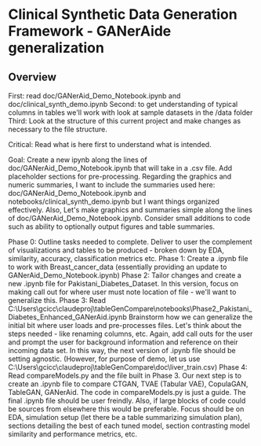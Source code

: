 # Clinical Synthetic Data Generation Framework - GANerAide generalization

## Overview

First: read doc/GANerAid_Demo_Notebook.ipynb and doc/clinical_synth_demo.ipynb
Second: to get understanding of typical columns in tables we'll work with look at sample datasets in the /data folder
Third: Look at the structure of this current project and make changes as necessary to the file structure. 

Critical: Read what is here first to understand what is intended. 

Goal: Create a new ipynb along the lines of doc/GANerAid_Demo_Notebook.ipynb that will take in a .csv file.  Add placeholder sections for pre-processing.  Regarding the graphics and numeric summaries, I want to include the summaries used here: doc/GANerAid_Demo_Notebook.ipynb and notebooks/clinical_synth_demo.ipynb but I want things organized effectively.  Also, Let's make graphics and summaries simple along the lines of doc/GANerAid_Demo_Notebook.ipynb.  Consider small additions to code such as ability to optionally output figures and table summaries.

Phase 0:  Outline tasks needed to complete. Deliver to user the complement of visualizations and tables to be produced - broken down by EDA, similarity, accuracy, classification metrics etc.
Phase 1: Create a .ipynb file to work with Breast_cancer_data (essentially providing an update to GANerAid_Demo_Notebook.ipynb) 
Phase 2: Tailor changes and create a new .ipynb file for Pakistani_Diabetes_Dataset.  In this version, focus on making call out for where user must note location of file - we'll want to generalize this.
Phase 3: Read C:\Users\gcicc\claudeproj\tableGenCompare\notebooks\Phase2_Pakistani_Diabetes_Enhanced_GANerAid.ipynb
Brainstorm how we can generalize the initial bit where user loads and pre-processes files. Let's think about the steps needed - like renaming columns, etc. Again, add call outs for the user and prompt the user for background information and reference on their incoming data set.  In this way, the next version of .ipynb file should be setting agnostic.  (However, for purpose of demo, let us use C:\Users\gcicc\claudeproj\tableGenCompare\doc\liver_train.csv)
Phase 4: Read compareModels.py and the file built in Phase 3.  Our next step is to create an .ipynb file to compare CTGAN, TVAE (Tabular VAE), CopulaGAN, TableGAN, GANerAid.  The code in compareModels.py is just a guide.  The final .ipynb file should be user freindly.  Also, if large blocks of code could be sources from elsewhere this would be preferable. Focus should be on EDA, simulation setup (let there be a table summarizing simulation plan), sections detailing the best of each tuned model, section contrasting model similarity and performance metrics, etc.


